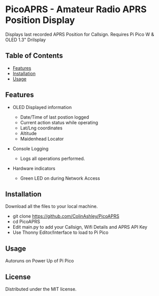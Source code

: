 # PicoAPRS - Amateur Radio APRS Position Display

Displays last recorded APRS Position for Callsign.
Requires Pi Pico W & OLED 1.3" DriIsplay

## Table of Contents

* [Features](#features)
* [Installation](#installation)
* [Usage](#usage)

## Features

- OLED Displayed information
  - Date/Time of last postion logged
  - Current action status while operating
  - Lat/Lng coordinates
  - Altitude
  - Maidenhead Locator

- Console Logging
  - Logs all operations performed.

- Hardware indicators
  - Green LED on during Network Access

## Installation

Download all the files to your local machine.

- git clone https://github.com/ColinAshley/PicoAPRS
- cd PicoAPRS
- Edit main.py to add your Callsign, Wifi Details and APRS API Key
- Use Thonny Editor/Interface to load to Pi Pico

## Usage

Autoruns on Power Up of Pi Pico
## License

Distributed under the MIT license.
